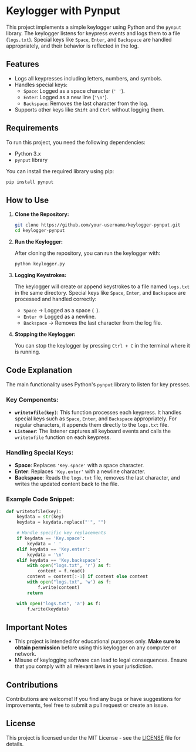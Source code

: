 
# Keylogger with Pynput

This project implements a simple keylogger using Python and the `pynput` library. The keylogger listens for keypress events and logs them to a file (`logs.txt`). Special keys like `Space`, `Enter`, and `Backspace` are handled appropriately, and their behavior is reflected in the log.

## Features
- Logs all keypresses including letters, numbers, and symbols.
- Handles special keys:
  - `Space`: Logged as a space character (`' '`).
  - `Enter`: Logged as a new line (`'\n'`).
  - `Backspace`: Removes the last character from the log.
- Supports other keys like `Shift` and `Ctrl` without logging them.
  
## Requirements

To run this project, you need the following dependencies:

- Python 3.x
- `pynput` library

You can install the required library using pip:

```bash
pip install pynput
```

## How to Use

1. **Clone the Repository:**

   ```bash
   git clone https://github.com/your-username/keylogger-pynput.git
   cd keylogger-pynput
   ```

2. **Run the Keylogger:**

   After cloning the repository, you can run the keylogger with:

   ```bash
   python keylogger.py
   ```

3. **Logging Keystrokes:**

   The keylogger will create or append keystrokes to a file named `logs.txt` in the same directory. Special keys like `Space`, `Enter`, and `Backspace` are processed and handled correctly:
   - `Space` → Logged as a space (` `).
   - `Enter` → Logged as a newline.
   - `Backspace` → Removes the last character from the log file.

4. **Stopping the Keylogger:**

   You can stop the keylogger by pressing `Ctrl + C` in the terminal where it is running.

## Code Explanation

The main functionality uses Python's `pynput` library to listen for key presses.

### Key Components:
- **`writetofile(key)`**: This function processes each keypress. It handles special keys such as `Space`, `Enter`, and `Backspace` appropriately. For regular characters, it appends them directly to the `logs.txt` file.
- **`Listener`**: The listener captures all keyboard events and calls the `writetofile` function on each keypress.

### Handling Special Keys:
- **Space**: Replaces `'Key.space'` with a space character.
- **Enter**: Replaces `'Key.enter'` with a newline character.
- **Backspace**: Reads the `logs.txt` file, removes the last character, and writes the updated content back to the file.

### Example Code Snippet:

```python
def writetofile(key):
    keydata = str(key)
    keydata = keydata.replace("'", "")

    # Handle specific key replacements
    if keydata == 'Key.space':
        keydata = ' '
    elif keydata == 'Key.enter':
        keydata = '\n'
    elif keydata == 'Key.backspace':
        with open("logs.txt", 'r') as f:
            content = f.read()
        content = content[:-1] if content else content
        with open("logs.txt", 'w') as f:
            f.write(content)
        return

    with open("logs.txt", 'a') as f:
        f.write(keydata)
```

## Important Notes

- This project is intended for educational purposes only. **Make sure to obtain permission** before using this keylogger on any computer or network.
- Misuse of keylogging software can lead to legal consequences. Ensure that you comply with all relevant laws in your jurisdiction.

## Contributions

Contributions are welcome! If you find any bugs or have suggestions for improvements, feel free to submit a pull request or create an issue.

## License

This project is licensed under the MIT License - see the [LICENSE](LICENSE) file for details.

